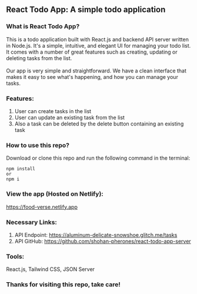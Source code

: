 ## React Todo App: A simple todo application

### What is React Todo App?

This is a todo application built with React.js and backend API server written in Node.js. It's a simple, intuitive, and elegant UI for managing your todo list. It comes with a number of great features such as creating, updating or deleting tasks from the list.
<br/>
<br/>
Our app is very simple and straightforward. We have a clean interface that makes it easy to see what's happening, and how you can manage your tasks.

### Features:

1.  User can create tasks in the list
2.  User can update an existing task from the list
3.  Also a task can be deleted by the delete button containing an existing task

### How to use this repo?

Download or clone this repo and run the following command in the terminal:

```
npm install
or
npm i
```

### View the app (Hosted on Netlify):

https://food-verse.netlify.app

### Necessary Links:

1. API Endpoint: https://aluminum-delicate-snowshoe.glitch.me/tasks
2. API GitHub: https://github.com/shohan-pherones/react-todo-app-server

### Tools:

React.js, Tailwind CSS, JSON Server

### Thanks for visiting this repo, take care!

